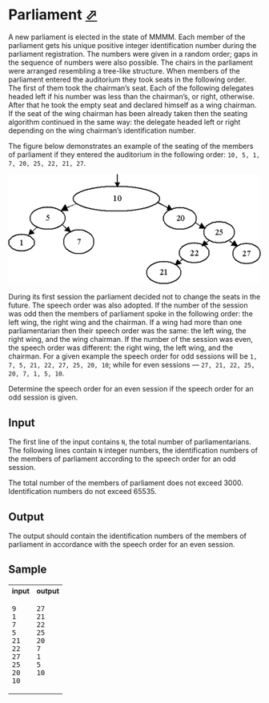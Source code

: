 # Parliament [⬀](https://acm.timus.ru/problem.aspx?space=1&num=1136)

A new parliament is elected in the state of MMMM. Each member of the parliament gets his unique positive integer identification number during the parliament registration. The numbers were given in a random order; gaps in the sequence of numbers were also possible. The chairs in the parliament were arranged resembling a tree-like structure. When members of the parliament entered the auditorium they took seats in the following order. The first of them took the chairman’s seat. Each of the following delegates headed left if his number was less than the chairman’s, or right, otherwise. After that he took the empty seat and declared himself as a wing chairman. If the seat of the wing chairman has been already taken then the seating algorithm continued in the same way: the delegate headed left or right depending on the wing chairman’s identification number.

The figure below demonstrates an example of the seating of the members of parliament if they entered the auditorium in the following order: `10, 5, 1, 7, 20, 25, 22, 21, 27`.

![Problem illustration](1136.png)

During its first session the parliament decided not to change the seats in the future. The speech order was also adopted. If the number of the session was odd then the members of parliament spoke in the following order: the left wing, the right wing and the chairman. If a wing had more than one parliamentarian then their speech order was the same: the left wing, the right wing, and the wing chairman. If the number of the session was even, the speech order was different: the right wing, the left wing, and the chairman. For a given example the speech order for odd sessions will be `1, 7, 5, 21, 22, 27, 25, 20, 10`; while for even sessions — `27, 21, 22, 25, 20, 7, 1, 5, 10`.

Determine the speech order for an even session if the speech order for an odd session is given.

## Input

The first line of the input contains `N`, the total number of parliamentarians. The following lines contain `N` integer numbers, the identification numbers of the members of parliament according to the speech order for an odd session.

The total number of the members of parliament does not exceed 3000. Identification numbers do not exceed 65535.

## Output

The output should contain the identification numbers of the members of parliament in accordance with the speech order for an even session.

## Sample

<table>
<tr>
<th>input</th>
<th>output</th>
</tr>
<tr>
<td style="vertical-align: top">
<pre>
9
1
7
5
21
22
27
25
20
10
</pre>
</td>
<td style="vertical-align: top">
<pre>
27
21
22
25
20
7
1
5
10
</pre>
</td>
</tr>
</table>
